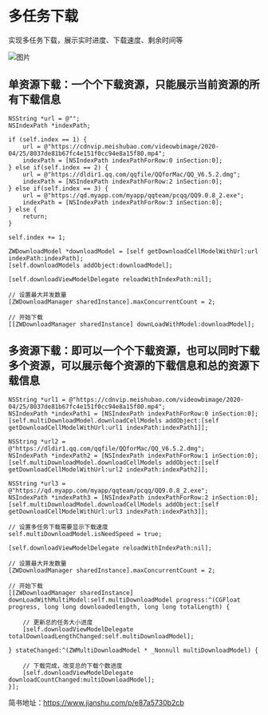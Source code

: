 # 多任务下载

实现多任务下载，展示实时进度、下载速度、剩余时间等

![图片](https://upload-images.jianshu.io/upload_images/21257950-8e090b099350b3eb.jpg?imageMogr2/auto-orient/strip|imageView2/2/w/748/format/webp)

## 单资源下载：一个个下载资源，只能展示当前资源的所有下载信息
    NSString *url = @"";
    NSIndexPath *indexPath;
    
    if (self.index == 1) {
        url = @"https://cdnvip.meishubao.com/videowbimage/2020-04/25/8037de81b67fc4e151f0cc94e8a15f80.mp4";
        indexPath = [NSIndexPath indexPathForRow:0 inSection:0];
    } else if(self.index == 2) {
        url = @"https://dldir1.qq.com/qqfile/QQforMac/QQ_V6.5.2.dmg";
        indexPath = [NSIndexPath indexPathForRow:2 inSection:0];
    } else if(self.index == 3) {
        url = @"https://qd.myapp.com/myapp/qqteam/pcqq/QQ9.0.8_2.exe";
        indexPath = [NSIndexPath indexPathForRow:3 inSection:0];
    } else {
        return;
    }
    
    self.index += 1;
    
    ZWDownloadModel *downloadModel = [self getDownloadCellModelWithUrl:url indexPath:indexPath];
    [self.downloadModels addObject:downloadModel];
    
    [self.downloadViewModelDelegate reloadWithIndexPath:nil];
    
    // 设置最大并发数量
    [ZWDownloadManager sharedInstance].maxConcurrentCount = 2;
    
    // 开始下载
    [[ZWDownloadManager sharedInstance] downLoadWithModel:downloadModel];
## 多资源下载：即可以一个个下载资源，也可以同时下载多个资源，可以展示每个资源的下载信息和总的资源下载信息
    NSString *url1 = @"https://cdnvip.meishubao.com/videowbimage/2020-04/25/8037de81b67fc4e151f0cc94e8a15f80.mp4";
    NSIndexPath *indexPath1 = [NSIndexPath indexPathForRow:0 inSection:0];
    [self.multiDownloadModel.downloadCellModels addObject:[self getDownloadCellModelWithUrl:url1 indexPath:indexPath1]];
    
    NSString *url2 = @"https://dldir1.qq.com/qqfile/QQforMac/QQ_V6.5.2.dmg";
    NSIndexPath *indexPath2 = [NSIndexPath indexPathForRow:1 inSection:0];
    [self.multiDownloadModel.downloadCellModels addObject:[self getDownloadCellModelWithUrl:url2 indexPath:indexPath2]];
    
    NSString *url3 = @"https://qd.myapp.com/myapp/qqteam/pcqq/QQ9.0.8_2.exe";
    NSIndexPath *indexPath3 = [NSIndexPath indexPathForRow:2 inSection:0];
    [self.multiDownloadModel.downloadCellModels addObject:[self getDownloadCellModelWithUrl:url3 indexPath:indexPath3]];
    
    // 设置多任务下载需要显示下载速度
    self.multiDownloadModel.isNeedSpeed = true;
    
    [self.downloadViewModelDelegate reloadWithIndexPath:nil];
    
    // 设置最大并发数量
    [ZWDownloadManager sharedInstance].maxConcurrentCount = 2;
    
    // 开始下载
    [[ZWDownloadManager sharedInstance] downLoadWithMultiModel:self.multiDownloadModel progress:^(CGFloat progress, long long downloadedlength, long long totalLength) {
        
        // 更新总的任务大小进度
        [self.downloadViewModelDelegate totalDownloadLengthChanged:self.multiDownloadModel];
        
    } stateChanged:^(ZWMultiDownloadModel * _Nonnull multiDownloadModel) {
        
        // 下载完成，改变总的下载个数进度
        [self.downloadViewModelDelegate downloadCountChanged:multiDownloadModel];
    }];


简书地址：https://www.jianshu.com/p/e87a5730b2cb
